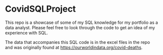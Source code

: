 # CovidSQLProject

This repo is a showcase of some of my SQL knowledge for my portfolio as a data analyst. Please feel free to look through the code to get an idea of my experience  with SQL.

The data that accompanies this SQL code is in the excel files in the repo and was originally found at https://ourworldindata.org/covid-deaths.
